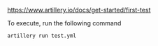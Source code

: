 https://www.artillery.io/docs/get-started/first-test

To execute, run the following command

```
artillery run test.yml
```
